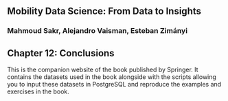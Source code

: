 ## Mobility Data Science: From Data to Insights
### Mahmoud Sakr, Alejandro Vaisman, Esteban Zimányi

## Chapter 12: Conclusions


This is the companion website of the book published by Springer.
It contains the datasets used in the book alongside with the scripts
allowing you to input these datasets in PostgreSQL and reproduce the
examples and exercises in the book.

